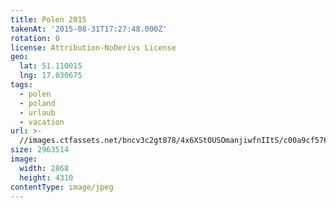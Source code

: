 ```yaml
---
title: Polen 2015
takenAt: '2015-08-31T17:27:48.000Z'
rotation: 0
license: Attribution-NoDerivs License
geo:
  lat: 51.110015
  lng: 17.030675
tags:
  - polen
  - poland
  - urlaub
  - vacation
url: >-
  //images.ctfassets.net/bncv3c2gt878/4x6XStOUSOmanjiwfnIItS/c00a9cf576fca84e244afbe1c2a85c8a/polen-2015_25957451445_o
size: 2963514
image:
  width: 2868
  height: 4310
contentType: image/jpeg
---
```


